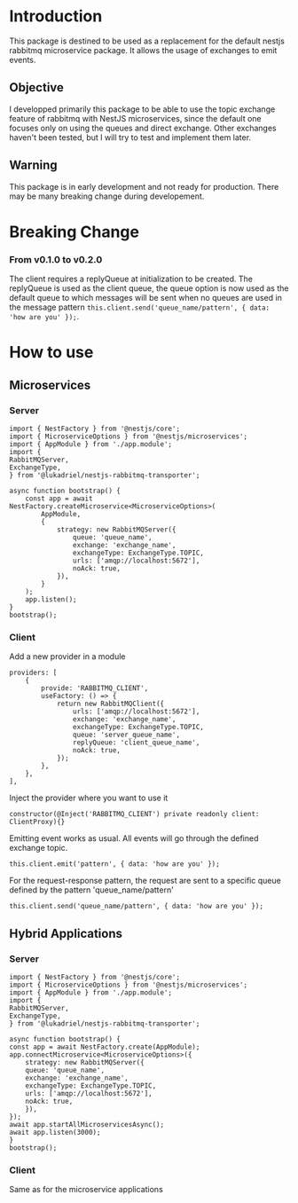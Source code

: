 # Introduction

This package is destined to be used as a replacement for the default nestjs rabbitmq microservice package. It allows the usage of exchanges to emit events.

## Objective

I developped primarily this package to be able to use the topic exchange feature of rabbitmq with NestJS microservices, since the default one focuses only on using the queues and direct exchange. Other exchanges haven't been tested, but I will try to test and implement them later.

## Warning

This package is in early development and not ready for production. There may be many breaking change during developement.

# Breaking Change

### From v0.1.0 to v0.2.0

The client requires a replyQueue at initialization to be created.
The replyQueue is used as the client queue, the queue option is now used as the default queue to which messages will be sent when no queues are used in the message pattern `this.client.send('queue_name/pattern', { data: 'how are you' });`.

# How to use

## Microservices

### Server

    import { NestFactory } from '@nestjs/core';
    import { MicroserviceOptions } from '@nestjs/microservices';
    import { AppModule } from './app.module';
    import {
    RabbitMQServer,
    ExchangeType,
    } from '@lukadriel/nestjs-rabbitmq-transporter';

    async function bootstrap() {
        const app = await NestFactory.createMicroservice<MicroserviceOptions>(
            AppModule,
            {
                strategy: new RabbitMQServer({
                    queue: 'queue_name',
                    exchange: 'exchange_name',
                    exchangeType: ExchangeType.TOPIC,
                    urls: ['amqp://localhost:5672'],
                    noAck: true,
                }),
            }
        );
        app.listen();
    }
    bootstrap();

### Client

Add a new provider in a module

    providers: [
        {
            provide: 'RABBITMQ_CLIENT',
            useFactory: () => {
                return new RabbitMQClient({
                    urls: ['amqp://localhost:5672'],
                    exchange: 'exchange_name',
                    exchangeType: ExchangeType.TOPIC,
                    queue: 'server_queue_name',
                    replyQueue: 'client_queue_name',
                    noAck: true,
                });
            },
        },
    ],

Inject the provider where you want to use it

    constructor(@Inject('RABBITMQ_CLIENT') private readonly client: ClientProxy){}

Emitting event works as usual. All events will go through the defined exchange topic.

    this.client.emit('pattern', { data: 'how are you' });

For the request-response pattern, the request are sent to a specific queue defined by the pattern 'queue_name/pattern'

    this.client.send('queue_name/pattern', { data: 'how are you' });

## Hybrid Applications

### Server

    import { NestFactory } from '@nestjs/core';
    import { MicroserviceOptions } from '@nestjs/microservices';
    import { AppModule } from './app.module';
    import {
    RabbitMQServer,
    ExchangeType,
    } from '@lukadriel/nestjs-rabbitmq-transporter';

    async function bootstrap() {
    const app = await NestFactory.create(AppModule);
    app.connectMicroservice<MicroserviceOptions>({
        strategy: new RabbitMQServer({
        queue: 'queue_name',
        exchange: 'exchange_name',
        exchangeType: ExchangeType.TOPIC,
        urls: ['amqp://localhost:5672'],
        noAck: true,
        }),
    });
    await app.startAllMicroservicesAsync();
    await app.listen(3000);
    }
    bootstrap();

### Client

Same as for the microservice applications
